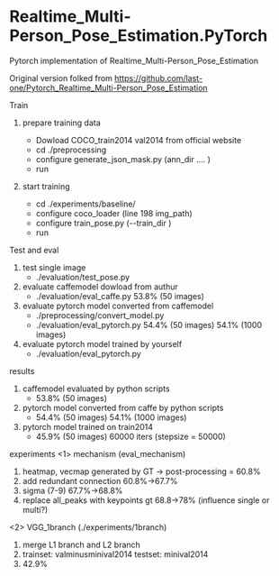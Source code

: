 # Realtime_Multi-Person_Pose_Estimation.PyTorch
Pytorch implementation of Realtime_Multi-Person_Pose_Estimation

Original version folked from https://github.com/last-one/Pytorch_Realtime_Multi-Person_Pose_Estimation


Train
1. prepare training data
   - Dowload COCO_train2014 val2014 from official website
   - cd ./preprocessing
   - configure generate_json_mask.py (ann_dir .... )
   - run
   
2. start training
   - cd ./experiments/baseline/
   - configure coco_loader (line 198 img_path)
   - configure train_pose.py (--train_dir )
   - run



Test and eval
1. test single image
   - ./evaluation/test_pose.py
2. evaluate caffemodel dowload from authur
   - ./evaluation/eval_caffe.py    53.8% (50 images)
3. evaluate pytorch model converted from caffemodel
   - ./preprocessing/convert_model.py
   - ./evaluation/eval_pytorch.py  54.4% (50 images) 54.1% (1000 images)
4. evaluate pytorch model trained by yourself
   - ./evaluation/eval_pytorch.py  
   
   
results
1. caffemodel evaluated by python scripts
   - 53.8% (50 images)
2. pytorch model converted from caffe  by python scripts
   - 54.4% (50 images) 54.1% (1000 images)
3. pytorch model trained on train2014
   - 45.9% (50 images)  60000 iters (stepsize = 50000)



experiments
<1> mechanism (eval_mechanism)
   1. heatmap, vecmap generated by GT -> post-processing = 60.8%
   2. add redundant connection 60.8%->67.7%
   3. sigma (7-9) 67.7%->68.8%
   4. replace all_peaks with keypoints gt 68.8->78% (influence single or multi?)
   
<2> VGG_1branch (./experiments/1branch)
   1. merge L1 branch and L2 branch
   2. trainset: valminusminival2014 testset: minival2014
   3. 42.9%
